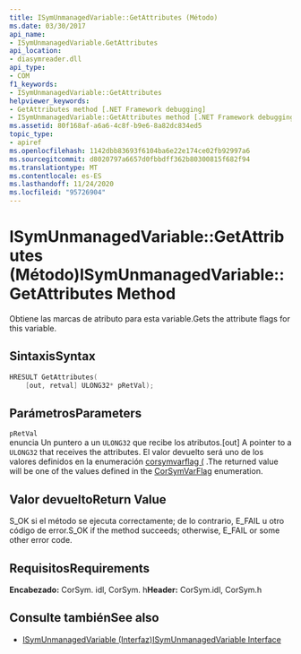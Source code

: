 ```yaml
---
title: ISymUnmanagedVariable::GetAttributes (Método)
ms.date: 03/30/2017
api_name:
- ISymUnmanagedVariable.GetAttributes
api_location:
- diasymreader.dll
api_type:
- COM
f1_keywords:
- ISymUnmanagedVariable::GetAttributes
helpviewer_keywords:
- GetAttributes method [.NET Framework debugging]
- ISymUnmanagedVariable::GetAttributes method [.NET Framework debugging]
ms.assetid: 80f168af-a6a6-4c8f-b9e6-8a82dc834ed5
topic_type:
- apiref
ms.openlocfilehash: 1142dbb83693f6104ba6e22e174ce02fb92997a6
ms.sourcegitcommit: d8020797a6657d0fbbdff362b80300815f682f94
ms.translationtype: MT
ms.contentlocale: es-ES
ms.lasthandoff: 11/24/2020
ms.locfileid: "95726904"
---
```

# <a name="isymunmanagedvariablegetattributes-method"></a><span data-ttu-id="ec71c-102">ISymUnmanagedVariable::GetAttributes (Método)</span><span class="sxs-lookup"><span data-stu-id="ec71c-102">ISymUnmanagedVariable::GetAttributes Method</span></span>

<span data-ttu-id="ec71c-103">Obtiene las marcas de atributo para esta variable.</span><span class="sxs-lookup"><span data-stu-id="ec71c-103">Gets the attribute flags for this variable.</span></span>  
  
## <a name="syntax"></a><span data-ttu-id="ec71c-104">Sintaxis</span><span class="sxs-lookup"><span data-stu-id="ec71c-104">Syntax</span></span>  
  
```cpp  
HRESULT GetAttributes(  
    [out, retval] ULONG32* pRetVal);  
```  
  
## <a name="parameters"></a><span data-ttu-id="ec71c-105">Parámetros</span><span class="sxs-lookup"><span data-stu-id="ec71c-105">Parameters</span></span>  

 `pRetVal`  
 <span data-ttu-id="ec71c-106">enuncia Un puntero a un `ULONG32` que recibe los atributos.</span><span class="sxs-lookup"><span data-stu-id="ec71c-106">[out] A pointer to a `ULONG32` that receives the attributes.</span></span> <span data-ttu-id="ec71c-107">El valor devuelto será uno de los valores definidos en la enumeración [corsymvarflag (](corsymvarflag-enumeration.md) .</span><span class="sxs-lookup"><span data-stu-id="ec71c-107">The returned value will be one of the values defined in the [CorSymVarFlag](corsymvarflag-enumeration.md) enumeration.</span></span>  
  
## <a name="return-value"></a><span data-ttu-id="ec71c-108">Valor devuelto</span><span class="sxs-lookup"><span data-stu-id="ec71c-108">Return Value</span></span>  

 <span data-ttu-id="ec71c-109">S_OK si el método se ejecuta correctamente; de lo contrario, E_FAIL u otro código de error.</span><span class="sxs-lookup"><span data-stu-id="ec71c-109">S_OK if the method succeeds; otherwise, E_FAIL or some other error code.</span></span>  
  
## <a name="requirements"></a><span data-ttu-id="ec71c-110">Requisitos</span><span class="sxs-lookup"><span data-stu-id="ec71c-110">Requirements</span></span>  

 <span data-ttu-id="ec71c-111">**Encabezado:** CorSym. idl, CorSym. h</span><span class="sxs-lookup"><span data-stu-id="ec71c-111">**Header:** CorSym.idl, CorSym.h</span></span>  
  
## <a name="see-also"></a><span data-ttu-id="ec71c-112">Consulte también</span><span class="sxs-lookup"><span data-stu-id="ec71c-112">See also</span></span>

- [<span data-ttu-id="ec71c-113">ISymUnmanagedVariable (Interfaz)</span><span class="sxs-lookup"><span data-stu-id="ec71c-113">ISymUnmanagedVariable Interface</span></span>](isymunmanagedvariable-interface.md)
